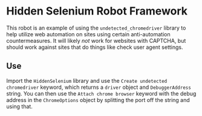 # Hidden Selenium Robot Framework

This robot is an example of using the `undetected_chromedriver` library to help utilize web automation on sites using certain anti-automation countermeasures. It will likely *not* work for websites with CAPTCHA, but should work against sites that do things like check user agent settings.

## Use

Import the `HiddenSelenium` library and use the `Create undetected chromedriver` keyword, which returns a `driver` object and `DebuggerAddress` string. You can then use the `Attach chrome browser` keyword with the debug address in the `ChromeOptions` object by splitting the port off the string and using that.
